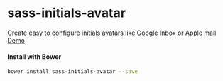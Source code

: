 # sass-initials-avatar
Create easy to configure initials avatars like Google Inbox or Apple mail
[Demo](http://cdn.rawgit.com/ChrisTheButcher/sass-initials-avatar/master/demo/index.html)

#### Install with Bower
```bash
bower install sass-initials-avatar --save
```
